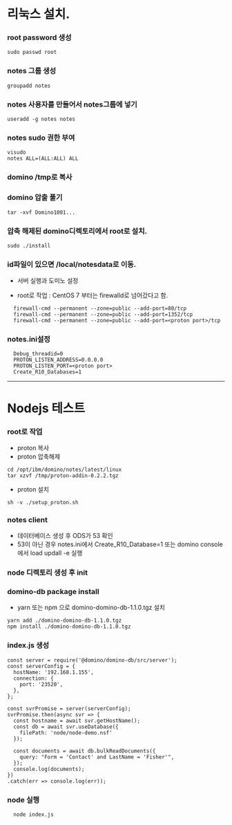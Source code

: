 # 리눅스 설치.
###  root password 생성
~~~
sudo passwd root
~~~
### notes 그룹 생성
~~~
groupadd notes
~~~
### notes 사용자를 만들어서 notes그룹에 넣기
~~~
useradd -g notes notes
~~~
### notes sudo 권한 부여
~~~
visudo
notes ALL=(ALL:ALL) ALL
~~~
### domino /tmp로 복사
### domino 압출 풀기
~~~
tar -xvf Domino1001...
~~~
### 압축 해제된 domino디렉토리에서 root로 설치.
~~~
sudo ./install
~~~
### id파일이 있으면 /local/notesdata로 이동.

* 서버 실행과 도미노 설정

* root로 작업 : CentOS 7 부터는 firewalld로 넘어갔다고 함.
~~~
  firewall-cmd --permanent --zone=public --add-port=80/tcp
  firewall-cmd --permanent --zone=public --add-port=1352/tcp
  firewall-cmd --permanent --zone=public --add-port=<proton port>/tcp
~~~

### notes.ini설정
~~~
  Debug_threadid=0
  PROTON_LISTEN_ADDRESS=0.0.0.0
  PROTON_LISTEN_PORT=<proton port>
  Create_R10_Databases=1
~~~

* * *

# Nodejs 테스트
### root로 작업
* proton 복사
* proton 압축해제
~~~
cd /opt/ibm/domino/notes/latest/linux
tar xzvf /tmp/proton-addin-0.2.2.tgz
~~~
* proton 설치
~~~
sh -v ./setup_proton.sh
~~~

### notes client
* 데이터베이스 생성 후  ODS가 53 확인
 * 53이 아닌 경우 notes.ini에서 Create_R10_Database=1
   또는 domino console에서 load updall <database path> -e 실행
### node 디렉토리 생성 후 init
### domino-db package install
* yarn 또는 npm 으로 domino-domino-db-1.1.0.tgz 설치
~~~
yarn add ./domino-domino-db-1.1.0.tgz
npm install ./domino-domino-db-1.1.0.tgz
~~~

### index.js 생성
~~~
const server = require('@domino/domino-db/src/server');
const serverConfig = {
  hostName: '192.168.1.155',
  connection: {
    port: '23520',
  },
};

const svrPromise = server(serverConfig);
svrPromise.then(async svr => {
  const hostname = await svr.getHostName();
  const db = await svr.useDatabase({
    filePath: 'node/node-demo.nsf'
  });
  
  const documents = await db.bulkReadDocuments({
    query: "Form = 'Contact' and LastName = 'Fisher'",
  });
  console.log(documents);
})
.catch(err => console.log(err));
~~~
### node 실행
~~~
  node index.js
~~~
